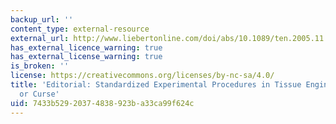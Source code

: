 ```yaml
---
backup_url: ''
content_type: external-resource
external_url: http://www.liebertonline.com/doi/abs/10.1089/ten.2005.11.vii
has_external_licence_warning: true
has_external_license_warning: true
is_broken: ''
license: https://creativecommons.org/licenses/by-nc-sa/4.0/
title: 'Editorial: Standardized Experimental Procedures in Tissue Engineering: Cure
  or Curse'
uid: 7433b529-2037-4838-923b-a33ca99f624c
---
```

